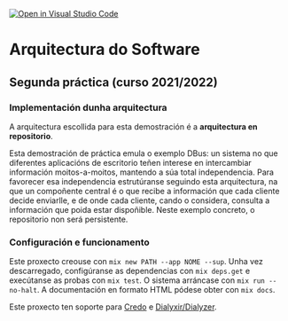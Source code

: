 [![Open in Visual Studio Code](https://classroom.github.com/assets/open-in-vscode-f059dc9a6f8d3a56e377f745f24479a46679e63a5d9fe6f495e02850cd0d8118.svg)](https://classroom.github.com/online_ide?assignment_repo_id=6153519&assignment_repo_type=AssignmentRepo)
# Arquitectura do Software
## Segunda práctica (curso 2021/2022)
### Implementación dunha arquitectura

A arquitectura escollida para esta demostración é a **arquitectura en
repositorio**.

Esta demostración de práctica emula o exemplo DBus: un sistema no que diferentes
aplicacións de escritorio teñen interese en intercambiar información
moitos-a-moitos, mantendo a súa total independencia. Para favorecer esa
independencia estrutúranse seguindo esta arquitectura, na que un compoñente
central é o que recibe a información que cada cliente decide enviarlle, e de
onde cada cliente, cando o considera, consulta a información que poida estar
dispoñible. Neste exemplo concreto, o repositorio non será persistente.

### Configuración e funcionamento

Este proxecto creouse con `mix new PATH --app NOME --sup`. Unha vez
descarregado, configúranse as dependencias con `mix deps.get` e execútanse as
probas con `mix test`. O sistema arráncase con `mix run --no-halt`.
A documentación en formato HTML pódese obter con `mix docs`.

Este proxecto ten soporte para [Credo](https://github.com/rrrene/credo) e
[Dialyxir/Dialyzer](https://github.com/jeremyjh/dialyxir).